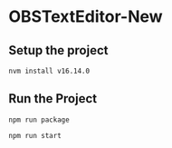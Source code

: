 # OBSTextEditor-New

## Setup the project
```
nvm install v16.14.0
```

## Run the Project

```
npm run package
```
```
npm run start
```
